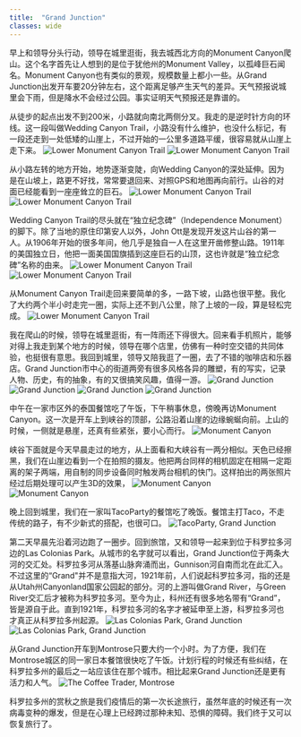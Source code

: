 ```yaml
---
title:  "Grand Junction"
classes: wide
---
```


早上和领导分头行动，领导在城里逛街，我去城西北方向的Monument Canyon爬山。这个名字首先让人想到的是位于犹他州的Monument Valley，以孤峰巨石闻名。Monument Canyon也有类似的景观，规模数量上都小一些。从Grand Junction出发开车要20分钟左右，这个距离足够产生天气的差异。天气预报说城里会下雨，但是降水不会经过公园。事实证明天气预报还是靠谱的。

从徒步的起点出发不到200米，小路就向南北两侧分叉。我走的是逆时针方向的环线。这一段叫做Wedding Canyon Trail，小路没有什么维护，也没什么标记，有一段还走到一处低矮的山崖上，不过开始的一公里多道路平缓，很容易就从山崖上走下来。
![Lower Monument Canyon Trail](https://ik.imagekit.io/wavelet/2021-Colorado/tr:n-blogs_w/PXL_20210930_152050278.jpg)
![Lower Monument Canyon Trail](https://ik.imagekit.io/wavelet/2021-Colorado/tr:n-blogs_w/_90A4723.jpg)

从小路左转的地方开始，地势逐渐变陡，向Wedding Canyon的深处延伸。因为是在山坡上，路更不好找，常常要退回来、对照GPS和地图再向前行。山谷的对面已经能看到一座座耸立的巨石。
![Lower Monument Canyon Trail](https://ik.imagekit.io/wavelet/2021-Colorado/tr:n-blogs_w/_90A4739.jpg)
![Lower Monument Canyon Trail](https://ik.imagekit.io/wavelet/2021-Colorado/tr:n-blogs_w/PXL_20210930_161020042.jpg)

Wedding Canyon Trail的尽头就在“独立纪念碑”（Independence Monument）的脚下。除了当地的原住印第安人以外，John Ott是发现开发这片山谷的第一人。从1906年开始的很多年间，他几乎是独自一人在这里开凿修整山路。1911年的美国独立日，他把一面美国国旗插到这座巨石的山顶，这也许就是“独立纪念碑”名称的由来。
![Lower Monument Canyon Trail](https://ik.imagekit.io/wavelet/2021-Colorado/tr:n-blogs_h/_90A4759.jpg)
![Lower Monument Canyon Trail](https://ik.imagekit.io/wavelet/2021-Colorado/tr:n-blogs_w/_90A4762.jpg)

从Monument Canyon Trail走回来要简单的多，一路下坡，山路也很平整。我化了大约两个半小时走完一圈，实际上还不到八公里，除了上坡的一段，算是轻松完成。
![Lower Monument Canyon Trail](https://ik.imagekit.io/wavelet/2021-Colorado/tr:n-blogs_w/_90A4778.jpg)

我在爬山的时候，领导在城里逛街，有一阵雨还下得很大。回来看手机照片，能够对得上我走到某个地方的时候，领导在哪个店里，仿佛有一种时空交错的共同体验，也挺很有意思。我回到城里，领导又陪我逛了一圈，去了不错的咖啡店和乐器店。Grand Junction市中心的街道两旁有很多风格各异的雕塑，有的写实，记录人物、历史，有的抽象，有的又很搞笑风趣，值得一游。
![Grand Junction](https://ik.imagekit.io/wavelet/2021-Colorado/tr:n-blogs_w/PXL_20210930_212138818.jpg)
![Grand Junction](https://ik.imagekit.io/wavelet/2021-Colorado/tr:n-blogs_w/IMG_3833.jpg)
![Grand Junction](https://ik.imagekit.io/wavelet/2021-Colorado/tr:n-blogs_w/PXL_20210930_220927355.jpg)
![Grand Junction](https://ik.imagekit.io/wavelet/2021-Colorado/tr:n-blogs_w/PXL_20210930_222551393.jpg)

中午在一家市区外的泰国餐馆吃了午饭，下午稍事休息，傍晚再访Monument Canyon。这一次是开车上到峡谷的顶部，公路沿着山崖的边缘蜿蜒向前。上山的时候，一侧就是悬崖，还真有些紧张，要小心而行。
![Monument Canyon](https://ik.imagekit.io/wavelet/2021-Colorado/tr:n-blogs_w/PXL_20211001_001758866.PANO.jpg)

峡谷下面就是今天早晨走过的地方，从上面看和大峡谷有一两分相似。天色已经擦黑，我们在山崖边看到一个在拍照的摄友。他把两台同样的相机固定在相隔一定距离的架子两端，用自制的同步设备同时触发两台相机的快门。这样拍出的两张照片经过后期处理可以产生3D的效果，
![Monument Canyon](https://ik.imagekit.io/wavelet/2021-Colorado/tr:n-blogs_w/_90A4792-HDR-Stack.jpg)
![Monument Canyon](https://ik.imagekit.io/wavelet/2021-Colorado/tr:n-blogs_w/_90A4810-HDR.jpg)

晚上回到城里，我们在一家叫TacoParty的餐馆吃了晚饭。餐馆主打Taco，不走传统的路子，有不少新式的搭配，也很可口。
![TacoParty, Grand Junction](https://ik.imagekit.io/wavelet/2021-Colorado/tr:n-blogs_h/PXL_20211001_015928464.jpg)

第二天早晨先沿着河边跑了一圈步。回到旅馆，又和领导一起来到位于科罗拉多河边的Las Colonias Park。从城市的名字就可以看出，Grand Junction位于两条大河的交汇处。科罗拉多河从落基山脉奔涌而出，Gunnison河自南而北在此汇入。不过这里的“Grand"并不是意指大河，1921年前，人们说起科罗拉多河，指的还是从Utah州Canyonland国家公园起的部分。河的上游叫做Grand River，与Green River交汇后才被称为科罗拉多河。至今为止，科州还有很多地名带有“Grand”，皆是源自于此。直到1921年，科罗拉多河的名字才被延申至上游，科罗拉多河也才真正从科罗拉多州起源。
![Las Colonias Park, Grand Junction](https://ik.imagekit.io/wavelet/2021-Colorado/tr:n-blogs_w/PXL_20211001_144956448.jpg)
![Las Colonias Park, Grand Junction](https://ik.imagekit.io/wavelet/2021-Colorado/tr:n-blogs_w/PXL_20211001_150515043.jpg)

从Grand Junction开车到Montrose只要大约一个小时。为了方便，我们在Montrose城区的同一家日本餐馆很快吃了午饭。计划行程的时候还有些纠结，在科罗拉多州的最后之一站应该住在那个城市。相比起来Grand Junction还是更有活力和人气。
![The Coffee Trader, Montrose](https://ik.imagekit.io/wavelet/2021-Colorado/tr:n-blogs_w/PXL_20211001_172508927.jpg)

科罗拉多州的赏秋之旅是我们疫情后的第一次长途旅行，虽然年底的时候还有一次病毒变种的爆发，但是在心理上已经跨过那种未知、恐惧的障碍。我们终于又可以恢复旅行了。